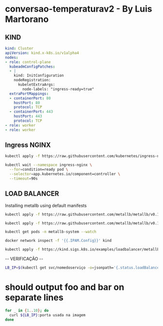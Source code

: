 # conversao-temperaturav2 - By Luis Martorano

## KIND
```yaml
kind: Cluster
apiVersion: kind.x-k8s.io/v1alpha4
nodes:
- role: control-plane
  kubeadmConfigPatches:
  - |
    kind: InitConfiguration
    nodeRegistration:
      kubeletExtraArgs:
        node-labels: "ingress-ready=true"
  extraPortMappings:
  - containerPort: 80
    hostPort: 80
    protocol: TCP
  - containerPort: 443
    hostPort: 443
    protocol: TCP
- role: worker
- role: worker
```
## Ingress NGINX
```sh
kubectl apply -f https://raw.githubusercontent.com/kubernetes/ingress-nginx/main/deploy/static/provider/kind/deploy.yaml
```
```sh
kubectl wait --namespace ingress-nginx \
  --for=condition=ready pod \
  --selector=app.kubernetes.io/component=controller \
  --timeout=90s
```
## LOAD BALANCER

Installing metallb using default manifests

```sh
kubectl apply -f https://raw.githubusercontent.com/metallb/metallb/v0.12.1/manifests/namespace.yaml
```
```sh
kubectl apply -f https://raw.githubusercontent.com/metallb/metallb/v0.12.1/manifests/metallb.yaml
```
```sh
kubectl get pods -n metallb-system --watch
```
```sh
docker network inspect -f '{{.IPAM.Config}}' kind
```
```sh
kubectl apply -f https://kind.sigs.k8s.io/examples/loadbalancer/metallb-configmap.yaml
```

-- VERIFICAÇÃO --

```sh
LB_IP=$(kubectl get svc/nomedoserviço -o=jsonpath='{.status.loadBalancer.ingress[0].ip}')
```

# should output foo and bar on separate lines 
```sh
for _ in {1..10}; do
  curl ${LB_IP}:porta usada na imagem
done
```